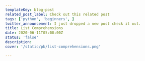 ```yaml
---
templateKey: blog-post
related_post_label: Check out this related post
tags: ['python', 'beginners', ]
twitter_announcement: I just dropped a new post check it out.
title: List Comprehensions
date: 2020-06-11T05:00:00Z
status: 'false'
description:
cover: '/static/pb/list-comprehensions.png'

---
```


<!--
<p style='text-align: center'>
<a href='https://waylonwalker.com/list-comprehensions'>
  <img
    style='width:500px; max-width:80%; margin: auto;'
    src="https://waylonwalker.com/list-comprehensions.png"
    alt="Read more from the List Comprehensions article"
  />
  </a>
</p>

-->
